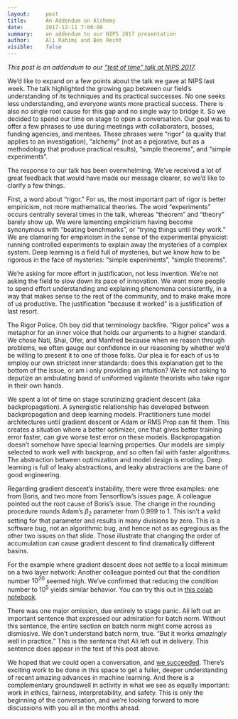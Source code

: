 ```yaml
---
layout:     post
title:      An Addendum on Alchemy
date:       2017-12-11 7:00:00
summary:    an addendum to our NIPS 2017 presentation
author:     Ali Rahimi and Ben Recht
visible:    false
---
```


*This post is an addendum to our [“test of time” talk at NIPS 2017](http://www.argmin.net/2017/12/05/kitchen-sinks/).*

We’d like to expand on a few points about the talk we gave at NIPS last week. The talk highlighted the growing gap between our field’s understanding of its techniques and its practical successes. No one seeks less understanding, and everyone wants more practical success. There is also no single root cause for this gap and no single way to bridge it. So we decided to spend our time on stage to open a conversation. Our goal was to offer a few phrases to use during meetings with collaborators, bosses, funding agencies, and mentees. These phrases were “rigor” (a quality that applies to an investigation), “alchemy” (not as a pejorative, but as a methodology that produce practical results), “simple theorems”, and “simple experiments”.

The response to our talk has been overwhelming. We’ve received a lot of great feedback that would have made our message clearer, so we’d like to clarify a few things.

First, a word about “rigor.” For us, the most important part of rigor is better empiricism, not more mathematical theories. The word “experiments” occurs centrally several times in the talk, whereas “theorem” and “theory” barely show up. We were lamenting empiricism having become synonymous with “beating benchmarks”, or “trying things until they work.” We are clamoring for empiricism in the sense of the experimental physicist: running controlled experiments to explain away the mysteries of a complex system.  Deep learning is a field full of mysteries, but we know how to be rigorous in the face of mysteries: “simple experiments”, “simple theorems”.

We’re asking for more effort in justification, not less invention. We’re not asking the field to slow down its pace of innovation. We want more people to spend effort understanding and explaining phenomena consistently, in a way that makes sense to the rest of the community, and to make make more of us productive. The justification “because it worked” is a justification of last resort.  

The Rigor Police. Oh boy did that terminology backfire. “Rigor police” was a metaphor for an inner voice that holds our arguments to a higher standard. We chose Nati, Shai, Ofer, and Manfred because when we reason through problems, we often gauge our confidence in our reasoning by whether we’d be willing to present it to one of those folks. Our plea is for each of us to employ our own strictest inner standards: does this explanation get to the bottom of the issue, or am i only providing an intuition? We’re not asking to deputize an ambulating band of uniformed vigilante theorists who take rigor in their own hands.

We spent a lot of time on stage scrutinizing gradient descent (aka backpropagation). A synergistic relationship has developed between backpropagation and deep learning models.  Practitioners tune model architectures until gradient descent or Adam or RMS Prop can fit them.  This creates a situation where a better optimizer, one that gives better training error faster, can give worse test error on these models. Backpropagation doesn’t somehow have special learning properties. Our models are simply selected to work well with backprop, and so often fail with faster algorithms. The abstraction between optimization and model design is eroding.  Deep learning is full of leaky abstractions, and leaky abstractions are the bane of good engineering.

Regarding gradient descent’s instability, there were three examples: one from Boris, and two more from Tensorflow’s issues page. A colleague pointed out the root cause of Boris’s issue. The change in the rounding procedure rounds Adam’s $\beta_2$ parameter from 0.999 to 1. This isn’t a valid setting for that parameter and results in many divisions by zero. This is a software bug, not an algorithmic bug, and hence not as as egregious as the other two issues on that slide. Those illustrate that changing the order of accumulation can cause gradient descent to find dramatically different basins.

For the example where gradient descent does not settle to a local minimum on a two layer network: Another colleague pointed out that the condition number $10^{20}$ seemed high. We’ve confirmed that reducing the condition number to $10^5$ yields similar behavior.  You can try this out in [this colab notebook](https://colab.research.google.com/notebook#fileId=1GTaKfemaN3MsVJAvy8KcF1Kj37VdTRXO).

There was one major omission, due entirely to stage panic. Ali left out an important sentence that expressed our admiration for batch norm. Without this sentence, the entire section on batch norm might come across as dismissive.  We don’t understand batch norm, true. “But it works *amazingly* well in practice.” This is the sentence that Ali left out in delivery.  This sentence does appear in the text of this post above.

We hoped that we could open a conversation, and [we succeeded](https://www.facebook.com/yann.lecun/posts/10154938130592143).  There’s exciting work to be done in this space to get a fuller, deeper understanding of recent amazing advances in machine learning.  And there is a complementary groundswell in activity in what we see as equally important: work in ethics, fairness, interpretability, and safety.  This is only the beginning of the conversation, and we’re looking forward to more discussions with you all in the months ahead.
